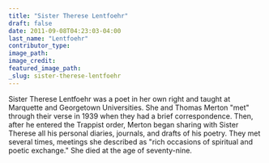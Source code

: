 ```yaml
---
title: "Sister Therese Lentfoehr"
draft: false
date: 2011-09-08T04:23:03-04:00
last_name: "Lentfoehr"
contributor_type:
image_path:
image_credit:
featured_image_path:
_slug: sister-therese-lentfoehr
---
```


Sister Therese Lentfoehr was a poet in her own right and taught at Marquette and Georgetown Universities. She and Thomas Merton "met" through their verse in 1939 when they had a brief correspondence. Then, after he entered the Trappist order, Merton began sharing with Sister Therese all his personal diaries, journals, and drafts of his poetry. They met several times, meetings she described as "rich occasions of spiritual and poetic exchange." She died at the age of seventy-nine.

